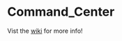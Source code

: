 # Command_Center
Vist the [wiki](https://github.com/SyFySkyE/Quake-Multiplayer-Level/wiki) for more info!

